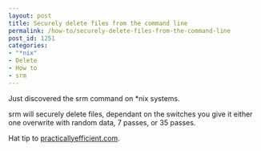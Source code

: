```yaml
---
layout: post
title: Securely delete files from the command line
permalink: /how-to/securely-delete-files-from-the-command-line
post_id: 1251
categories:
- "*nix"
- Delete
- How to
- srm
---
```


Just discovered the
srm command on *nix systems.


srm will securely delete files, dependant on the switches you give it either one overwrite with random data, 7 passes, or 35 passes.

Hat tip to
[practicallyefficient.com](http://www.practicallyefficient.com/home/2010/07/27/how-to-turn-hazel-into-a-security-guard-for-your-mac).
